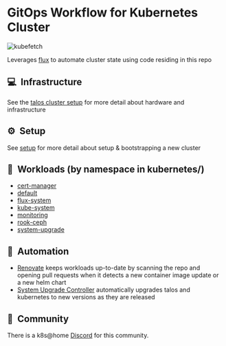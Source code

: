 # GitOps Workflow for Kubernetes Cluster

![kubefetch](https://i.imgur.com/KHFP4uR.png)

Leverages [flux](https://github.com/fluxcd/flux2) to automate cluster state using code residing in this repo

## :computer:&nbsp; Infrastructure

See the [talos cluster setup](setup/talos/README.md) for more detail about hardware and infrastructure

## :gear:&nbsp; Setup

See [setup](setup/README.md) for more detail about setup & bootstrapping a new cluster

## :wrench:&nbsp; Workloads (by namespace in kubernetes/)

* [cert-manager](kubernetes/cert-manager/)
* [default](kubernetes/default/)
* [flux-system](kubernetes/flux-system/)
* [kube-system](kubernetes/kube-system/)
* [monitoring](kubernetes/monitoring/)
* [rook-ceph](kubernetes/rook-ceph/)
* [system-upgrade](kubernetes/system-upgrade/)

## :robot:&nbsp; Automation

* [Renovate](https://github.com/renovatebot/renovate) keeps workloads up-to-date by scanning the repo and opening pull requests when it detects a new container image update or a new helm chart
* [System Upgrade Controller](https://github.com/rancher/system-upgrade-controller) automatically upgrades talos and kubernetes to new versions as they are released

## :handshake:&nbsp; Community

There is a k8s@home [Discord](https://discord.gg/7PbmHRK) for this community.
